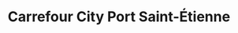 ---
title: "Carrefour City Port Saint-Étienne"
url: /toulouse/carrefour-city-port-saint-etienne/
shop: supermarché
---